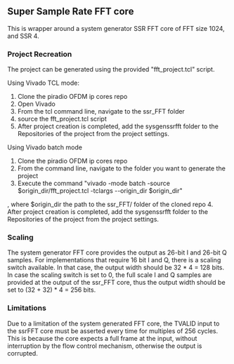## Super Sample Rate FFT core

This is wrapper around a system generator SSR FFT core of FFT size 1024, and SSR 4.

### Project Recreation

The project can be generated using the provided "fft_project.tcl" script. 

Using Vivado TCL mode:

1. Clone the piradio OFDM ip cores repo
2. Open Vivado
3. From the tcl command line, navigate to the ssr_FFT folder
4. source the fft_project.tcl script
5. After project creation is completed, add the sysgenssrfft folder to the Repositories of the project
from the project settings.

Using Vivado batch mode
1. Clone the piradio OFDM ip cores repo
2. From the command line, navigate to the folder you want to generate the project
3. Execute the command "vivado -mode batch -source $origin_dir/fft_project.tcl -tclargs --origin_dir $origin_dir"

, where $origin_dir the path to the ssr_FFT/ folder of the cloned repo
4. After project creation is completed, add the sysgenssrfft folder to the Repositories of the project
from the project settings.

### Scaling

The system generator FFT core provides the output as 26-bit I and 26-bit Q samples. For implementations that require 16 bit I and Q,
there is a scaling switch available. In that case, the output width should be 32 * 4 = 128 bits. In case the scaling switch is set to
0, the full scale I and Q samples are provided at the output of the ssr_FFT core, thus the output width should be set to (32 + 32) * 4 = 256
bits.

### Limitations

Due to a limitation of the system generated FFT core, the TVALID input to the ssrFFT core must be asserted every time for
multiples of 256 cycles. This is because the core expects a full frame at the input, without interruption by the flow
control mechanism, otherwise the output is corrupted.
